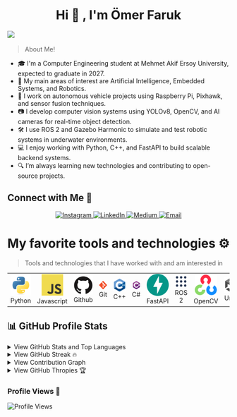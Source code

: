<h1 align="center">Hi 👋 , I'm Ömer Faruk</h1>

[![](https://visitcount.itsvg.in/api?id=ofarukgunay&label=Profile%20Views&color=9&icon=0&pretty=false)](https://visitcount.itsvg.in)

> About Me!

- 🎓 I'm a Computer Engineering student at Mehmet Akif Ersoy University, expected to graduate in 2027.
- 🧠 My main areas of interest are Artificial Intelligence, Embedded Systems, and Robotics.
- 🤖 I work on autonomous vehicle projects using Raspberry Pi, Pixhawk, and sensor fusion techniques.
- 📷 I develop computer vision systems using YOLOv8, OpenCV, and AI cameras for real-time object detection.
- 🛠️ I use ROS 2 and Gazebo Harmonic to simulate and test robotic systems in underwater environments.
- 💻 I enjoy working with Python, C++, and FastAPI to build scalable backend systems.
- 🔍 I’m always learning new technologies and contributing to open-source projects.

## Connect with Me 📱

<p align="center">
  <a href="https://www.instagram.com/omerr_gny" target="_blank">
    <img src="https://img.shields.io/badge/Instagram-E4405F?style=for-the-badge&logo=instagram&logoColor=white" alt="Instagram">
  </a>
  <a href="https://www.linkedin.com/in/ofarukgunay" target="_blank">
    <img src="https://img.shields.io/badge/LinkedIn-0A66C2?style=for-the-badge&logo=linkedin&logoColor=white" alt="LinkedIn">
  </a>
  <a href="https://medium.com/@omerfarukgunay" target="blank">
    <img src="https://img.shields.io/badge/Medium-12100E?style=for-the-badge&logo=medium&logoColor=white" alt="Medium">
  </a>
  <a href="mailto:o.farukgny@gmail.com" target="_blank">
    <img src="https://img.shields.io/badge/Email-D14836?style=for-the-badge&logo=gmail&logoColor=white" alt="Email">
  </a>
</p>

# My favorite tools and technologies ⚙️

> Tools and technologies that I have worked with and am interested in

<table>
  <tr>
    <td align="center"><img src="https://raw.githubusercontent.com/devicons/devicon/master/icons/python/python-original.svg" width="50"><br>Python</td>
    <td align="center"><img src="https://raw.githubusercontent.com/devicons/devicon/master/icons/javascript/javascript-original.svg" width="50"><br>Javascript</td>
    <td align="center"><img src="https://raw.githubusercontent.com/devicons/devicon/master/icons/github/github-original.svg" width="50"><br>Github</td>
    <td align="center"><img src="https://raw.githubusercontent.com/devicons/devicon/master/icons/git/git-original.svg" width="50"><br>Git</td>
    <td align="center"><img src="https://raw.githubusercontent.com/devicons/devicon/master/icons/cplusplus/cplusplus-original.svg" width="50"><br>C++</td>
    <td align="center"><img src="https://raw.githubusercontent.com/devicons/devicon/master/icons/csharp/csharp-original.svg" width="50"><br>C#</td>
    <td align="center"><img src="https://raw.githubusercontent.com/devicons/devicon/master/icons/fastapi/fastapi-original.svg" width="50"><br>FastAPI</td>
    <td align="center"><img src="https://raw.githubusercontent.com/devicons/devicon/master/icons/ros/ros-original.svg" width="50"><br>ROS 2</td>
    <td align="center"><img src="https://raw.githubusercontent.com/devicons/devicon/master/icons/opencv/opencv-original.svg" width="50"><br>OpenCV</td>
    <td align="center"><img src="https://raw.githubusercontent.com/devicons/devicon/master/icons/unity/unity-original.svg" width="50"><br>Unity</td>
  </tr>
</table>

## 📊 GitHub Profile Stats

<details>
  <summary>View GitHub Stats and Top Languages</summary>
  <p align="center">
    <table>
      <tr>
        <td>
          <img src="https://github-readme-stats.vercel.app/api?username=ofarukgunay&show_icons=true&theme=radical" alt="GitHub Stats" width="450"/>
        </td>
        <td>
          <img src="https://github-readme-stats.vercel.app/api/top-langs/?username=ofarukgunay&layout=compact&theme=radical" alt="Top Languages" width="350"/>
        </td>
      </tr>
    </table>
  </p>
</details>

<details>
  <summary>View GitHub Streak 🔥</summary>
  <p align="center">
    <table>
      <tr>
        <td align="center">
          <img src="https://github-readme-streak-stats-eight.vercel.app?user=ofarukgunay&theme=radical&hide_border=true" alt="GitHub Streak Stats" width="400"/>
        </td>
      </tr>
    </table>
  </p>
</details>

<details>
  <summary>View Contribution Graph</summary>
  <p align="center">
    <table>
      <tr>
        <td align="center">
          <img src="https://github-readme-activity-graph.vercel.app/graph?username=ofarukgunay&theme=react-dark&hide_border=true" alt="GitHub Contribution Graph" width="400"/>
        </td>
      </tr>
    </table>
  </p>
</details>

<details>
  <summary>View GitHub Thropies 🏆</summary>
  
  <br/>
  
  [![trophy](https://github-profile-trophy.vercel.app/?username=ofarukgunay&theme=monokai)]
</details>

### Profile Views 👀

![Profile Views](https://komarev.com/ghpvc/?username=ofarukgunay&color=green&style=flat-square)
